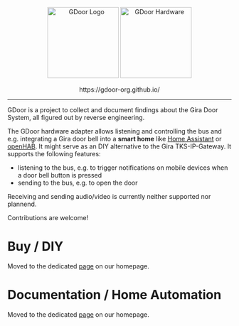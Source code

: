 <p align="center">
<img src="https://gdoor-org.github.io/assets/images/logo.png" alt="GDoor Logo" height=160>
<img src="https://gdoor-org.github.io/assets/images/hw3.1/thumb-DSC_1441.jpg" alt="GDoor Hardware" height=160>
</p>
<p align="center">
  https://gdoor-org.github.io/
</p>

_________________

GDoor is a project to collect and document findings about the Gira Door System, all figured out by reverse engineering.

The GDoor hardware adapter allows listening and controlling the bus and e.g. integrating a Gira door bell into a <b>smart home</b> like [Home Assistant](https://gdoor-org.github.io/documentation/homeassistant.html) or [openHAB](https://gdoor-org.github.io/documentation/openhab.html). It might serve as an DIY alternative to the Gira TKS-IP-Gateway. It supports the following features:

- listening to the bus, e.g. to trigger notifications on mobile devices when a door bell button is pressed
- sending to the bus, e.g. to open the door

Receiving and sending audio/video is currently neither supported nor plannend.

Contributions are welcome!

# Buy / DIY
Moved to the dedicated [page](https://gdoor-org.github.io/buy.html) on our homepage.

# Documentation / Home Automation
Moved to the dedicated [page](https://gdoor-org.github.io/documentation/getting-started.html) on our homepage.
